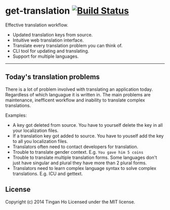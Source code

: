 get-translation [![Build Status](https://travis-ci.org/tinganho/get-translation.png)](https://travis-ci.org/tinganho/get-translation)
==============
Effective translation workflow. 

* Updated translation keys from source.
* Intuitive web translation interface.
* Translate every translation problem you can think of.
* CLI tool for updating and translating.
* Support for multiple languages.

----

## Today's translation problems
There is a lot of problem involved with translating an application today. Regardless of which languague it is written in. The main problems are maintenance, inefficent workflow and inability to translate complex translations.

Examples:

* A key got deleted from source. You have to yourself delete the key in all your localization files.
* If a translation key got added to source. You have to youself add the key to all you localization files.
* Translators often need to contact developers for translation.
* Trouble to translate gender context. E.g. `You gave him 5 coins`
* Trouble to translate multiple translation forms. Some languages don't just have singular and plural they have more than 2 plural forms.
* Translators need to learn complex language syntax to solve complex translations. E.g. ICU and gettext.



## License
Copyright (c) 2014 Tingan Ho
Licensed under the MIT license.
